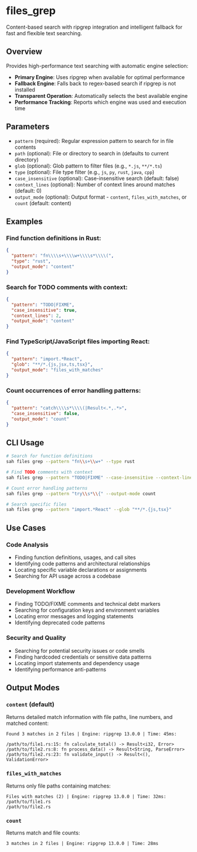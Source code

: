 # files_grep

Content-based search with ripgrep integration and intelligent fallback for fast and flexible text searching.

## Overview

Provides high-performance text searching with automatic engine selection:
- **Primary Engine**: Uses ripgrep when available for optimal performance
- **Fallback Engine**: Falls back to regex-based search if ripgrep is not installed
- **Transparent Operation**: Automatically selects the best available engine
- **Performance Tracking**: Reports which engine was used and execution time

## Parameters

- `pattern` (required): Regular expression pattern to search for in file contents
- `path` (optional): File or directory to search in (defaults to current directory)
- `glob` (optional): Glob pattern to filter files (e.g., `*.js`, `**/*.ts`)
- `type` (optional): File type filter (e.g., `js`, `py`, `rust`, `java`, `cpp`)
- `case_insensitive` (optional): Case-insensitive search (default: false)
- `context_lines` (optional): Number of context lines around matches (default: 0)
- `output_mode` (optional): Output format - `content`, `files_with_matches`, or `count` (default: content)

## Examples

### Find function definitions in Rust:
```json
{
  "pattern": "fn\\\\s+\\\\w+\\\\s*\\\\(",
  "type": "rust",
  "output_mode": "content"
}
```

### Search for TODO comments with context:
```json
{
  "pattern": "TODO|FIXME",
  "case_insensitive": true,
  "context_lines": 2,
  "output_mode": "content"
}
```

### Find TypeScript/JavaScript files importing React:
```json
{
  "pattern": "import.*React",
  "glob": "**/*.{js,jsx,ts,tsx}",
  "output_mode": "files_with_matches"
}
```

### Count occurrences of error handling patterns:
```json
{
  "pattern": "catch\\\\s*\\\\(|Result<.*,.*>",
  "case_insensitive": false,
  "output_mode": "count"
}
```

## CLI Usage

```bash
# Search for function definitions
sah files grep --pattern "fn\\s+\\w+" --type rust

# Find TODO comments with context
sah files grep --pattern "TODO|FIXME" --case-insensitive --context-lines 2

# Count error handling patterns
sah files grep --pattern "try\\s*\\{" --output-mode count

# Search specific files
sah files grep --pattern "import.*React" --glob "**/*.{js,tsx}"
```

## Use Cases

### Code Analysis
- Finding function definitions, usages, and call sites
- Identifying code patterns and architectural relationships
- Locating specific variable declarations or assignments
- Searching for API usage across a codebase

### Development Workflow
- Finding TODO/FIXME comments and technical debt markers
- Searching for configuration keys and environment variables
- Locating error messages and logging statements
- Identifying deprecated code patterns

### Security and Quality
- Searching for potential security issues or code smells
- Finding hardcoded credentials or sensitive data patterns
- Locating import statements and dependency usage
- Identifying performance anti-patterns

## Output Modes

### `content` (default)
Returns detailed match information with file paths, line numbers, and matched content:
```
Found 3 matches in 2 files | Engine: ripgrep 13.0.0 | Time: 45ms:

/path/to/file1.rs:15: fn calculate_total() -> Result<i32, Error>
/path/to/file2.rs:8: fn process_data() -> Result<String, ParseError>
/path/to/file2.rs:23: fn validate_input() -> Result<(), ValidationError>
```

### `files_with_matches`
Returns only file paths containing matches:
```
Files with matches (2) | Engine: ripgrep 13.0.0 | Time: 32ms:
/path/to/file1.rs
/path/to/file2.rs
```

### `count`
Returns match and file counts:
```
3 matches in 2 files | Engine: ripgrep 13.0.0 | Time: 28ms
```
